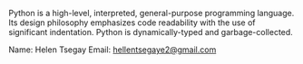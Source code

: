 Python is a high-level, interpreted, general-purpose programming language. Its design philosophy emphasizes code readability with the use of significant indentation. Python is dynamically-typed and garbage-collected.

Name: Helen Tsegay
Email: hellentsegaye2@gmail.com
